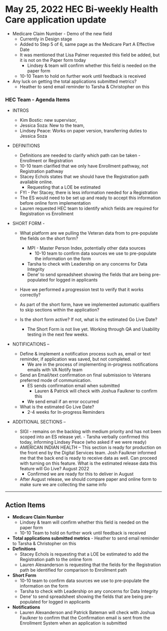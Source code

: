 # May 25, 2022 HEC Bi-weekly Health Care application update

- Medicare Claim Number - Demo of the new field
     - Currently in Design stage
     - Added to Step 5 of 6, same page as the Medicare Part A Effective Date
     - It was mentioned that Lisa Palmer requested this field be added, but it is not on the Paper form today
          - Lindsey & team will confirm whether this field is needed on the paper form
     - 10-10 Team to hold on further work until feedback is received
- Any luck on getting the total applications submitted metrics?
     - Heather to send email reminder to Tarsha & Christopher on this

### HEC Team - Agenda Items
- INTROS
     - Kim Bostic: new supervisor, 
     - Jessica Soza: New to the team, 
     - Lindsey Peace: Works on paper version, transferring duties to Jessica Soza

- DEFINITIONS
     - Definitions are needed to clarify which path can be taken - Enrollment or Registration
     - 10-10 team clarified that we only have Enrollment pathway, not Registration pathway
     - Stacey Echols states that we should have the Registration path available online.
          - Requesting that a LOE be estimated
     - FYI - Per Stacey, there is less information needed for a Registration
     - The ES would need to be set up and ready to accept this information before online form implementation
     - Lauren requested HEC team to identify which fields are required for Registration vs Enrollment

- SHORT FORM -
     - What platform are we pulling the Veteran data from to pre-populate the fields on the short form?
          - MPI - Master Person Index, potentially other data sources
               - 10-10 team to confirm data sources we use to pre-populate the information on the form
          - Tarsha to check with Leadership on any concerns for Data Integrity
          - Dene’ to send spreadsheet showing the fields that are being pre-populated for logged in applicants

     - Have we performed a progression test to verify that it works correctly?
     - As part of the short form, have we implemented automatic qualifiers to skip sections within the application?
     - Is the short form active? If not, what is the estimated Go Live Date?
          - The Short Form is not live yet. Working through QA and Usability testing in the next few weeks.
     

- NOTIFICATIONS –
     - Define & implement a notification process such as, email or text reminder, if application was saved, but not completed.
          - We are in the process of implementing in-progress notifications emails with VA Notify team
     - Send an Email/text confirmation on final submission to Veterans preferred mode of communication.
          - ES sends confirmation email when submitted
               - Lauren & Patrick will check with Joshua Faulkner to confirm this
          - We send email if an error occurred
     - What is the estimated Go Live Date?
          - 2-4 weeks for In-progress Reminders

- ADDITIONAL SECTIONS –
     - SIGI - remains on the backlog with medium priority and has not been scoped into an ES release yet.
           - Tarsha verbally confirmed this today, informing Lindsey Peace (who asked if we were ready)
     - AMERICAN INDIAN HEALTH – This section is ready for production on the front end by the Digital Services team.  Josh Faulkner informed me that the back end is ready to receive data as well.  Can proceed with turning on this feature.  What is the estimated release data this feature will Go Live?  August 2022
          - Confirmed we are ready for this to deliver in August
     - After August release, we should compare paper and online form to make sure we are collecting the same info

---

## Action Items
- **Medicare Claim Number**
     - Lindsey & team will confirm whether this field is needed on the paper form
     - 10-10 Team to hold on further work until feedback is received
- **Total applications submitted metrics**
      - Heather to send email reminder to Tarsha & Christopher on this
- **Definitions**
     - Stacey Echols is requesting that a LOE be estimated to add the Registration path to the online form
     - Lauren Alexanderson is requesting that the fields for the Registration path be identified for comparison to Enrollment path
- **Short Form**
     - 10-10 team to confirm data sources we use to pre-populate the information on the form
     - Tarsha to check with Leadership on any concerns for Data Integrity
     - Dene’ to send spreadsheet showing the fields that are being pre-populated for logged in applicants
- **Notifications**
     - Lauren Alexanderson and Patrick Bateman will check with Joshua Faulkner to confirm that the Confirmation email is sent from the Enrollment System when an application is submitted
